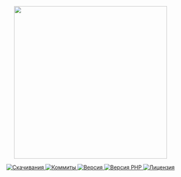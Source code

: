 <p align="center"><a href="https://www.localzet.com" target="_blank">
  <img src="https://static.zorin.space/media/logos/ZorinProjectsSP.svg" width="400">
</a></p>

<p align="center">
  <a href="https://packagist.org/packages/localzet/webauthn">
  <img src="https://img.shields.io/packagist/dt/localzet/webauthn?label=%D0%A1%D0%BA%D0%B0%D1%87%D0%B8%D0%B2%D0%B0%D0%BD%D0%B8%D1%8F" alt="Скачивания">
</a>
  <a href="https://github.com/localzet/WebAuthn">
  <img src="https://img.shields.io/github/commit-activity/t/localzet/WebAuthn?label=%D0%9A%D0%BE%D0%BC%D0%BC%D0%B8%D1%82%D1%8B" alt="Коммиты">
</a>
  <a href="https://packagist.org/packages/localzet/webauthn">
  <img src="https://img.shields.io/packagist/v/localzet/webauthn?label=%D0%92%D0%B5%D1%80%D1%81%D0%B8%D1%8F" alt="Версия">
</a>
  <a href="https://packagist.org/packages/localzet/webauthn">
  <img src="https://img.shields.io/packagist/dependency-v/localzet/webauthn/php?label=PHP" alt="Версия PHP">
</a>
  <a href="https://github.com/localzet/WebAuthn">
  <img src="https://img.shields.io/github/license/localzet/WebAuthn?label=%D0%9B%D0%B8%D1%86%D0%B5%D0%BD%D0%B7%D0%B8%D1%8F" alt="Лицензия">
</a>
</p>
